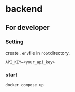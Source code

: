 # backend
## For developer

### Setting
create `.env`file in `root`directory.
```text
API_KEY=<your_api_key>
```
### start
```sh
docker compose up
```
